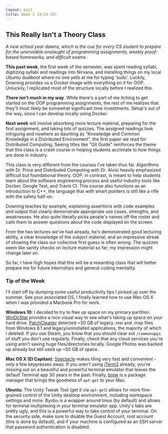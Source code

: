 ```yaml
---
layout: post
title: Week 1 (8/24-28)
---
```


This Really Isn't a Theory Class
--------------------------------
*A new school year dawns, which is the cue for every CS student to prepare for the unenviable onslaught of programming assignments, weekly proof-based homeworks, and difficult exams.*

**This past week**, the first week of the semester, was spent reading syllabi, digitizing syllabi and readings into Nirvana, and installing things on my local Ubuntu dualboot where no one yells at me for typing 'sudo'. 
Luckily, Downing provides us a Docker image with everything on it for OOP. Unluckily, I replicated most of the structure locally before I realized this. 

**There isn't much in my way**. While there's a part of me itching to get started on the OOP programming assignments, the rest of me realizes that they'll most likely be somewhat significant time investments. 
Setup's out of the way, since I can develop locally using Docker.  

**Next week** will involve absorbing more lecture material, preparing for the first assignment, and taking lots of quizzes.
The assigned readings look intriguing and nowhere as daunting as "Knowledge and Common Knowledge in a Distributed Environment", the first paper we read for Distributed Computing. 
Seeing titles like "Git Guide" reinforces the theme that this class is a crash course in helping students acclimate to how things are done in industry.

This class is very different from the courses I've taken thus far. Algorithms with Dr. Price and Distributed Computing with Dr. Alvisi heavily emphasized difficult but foundational theory. 
OOP, in contrast, is meant to help students learn about the software engineering process and useful industry tools like Docker, Google Test, and Travis CI.
This course also functions as an introduction to C++, the language that *with* smart pointers is still like a rifle with the safety half-on. 

Downing teaches by example, explaining assertions with code examples and output that clearly demonstrate appropriate use cases, strengths, and weaknesses. 
He also quite literally picks people's names off the roster and calls them to answer questions about the code displayed on the screen.

From the two lectures we've had already, he's demonstrated good lecturing ability, a clear knowledge of the subject material, and an impressive streak of showing the class our collective first guess is often wrong. The quizzes seem like sanity checks on lecture material so far; my impression might change later on.

So far, I have high hopes that this will be a rewarding class that will better prepare me for future internships and general coding mentality.

### Tip of the Week
I'll start off by dumping some useful productivity tips I picked up over the summer. See your associated OS, I finally learned how to use Mac OS X when I was provided a Macbook Pro for work.

**Windows 10**: I decided to try to free up space on my primary partition. [WinDirStat](https://windirstat.info/) provides a nice visual way to see what's taking up space on your hard drive. [PatchCleaner](http://www.homedev.com.au/free/patchcleaner) detected ~30 GB of legacy .msi and .msp files from Windows 8.1 and legacy/uninstalled applications, the majority of which I deleted. If you use Steam, you know that you should clear out `/commonapps` of stuff you don't use regularly. Finally, check that any cloud services you're using aren't saving huge files/directories locally. Google Photos was backed up already but still used up ~50 GB of space. 

**Mac OS X (El Capitan)**: [Spectacle](https://www.spectacleapp.com/) makes tiling very fast and convenient - only a few keypresses away. If you aren't using [iTerm2](https://www.iterm2.com/version3.html) already, you're missing out on a beautiful and powerful terminal emulator that leaves the default Terminal app 30 years in the past. Finally, [brew](http://brew.sh/) is a package manager that brings the goodness of `apt-get` to your Mac. 

**Ubuntu**: The Unity Tweak Tool (get it via `apt-get`) allows for more fine-grained control of the Unity desktop environment, including workspace settings and more. Byobu is a wrapper around tmux (by default) and allows for terminal multiplexing in your terminal emulator app. Unity's tabs are pretty ugly, and this is a powerful way to take control of your terminal. On the security side, make sure to disable the Guest Account, root account (this is done by default), and if your machine is configured as an SSH server that password authentication is disabled.
